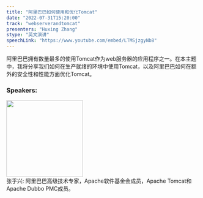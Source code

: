 ```yaml
---
title: "阿里巴巴如何使用和优化Tomcat"
date: "2022-07-31T15:20:00"
track: "webserverandtomcat"
presenters: "Huxing Zhang"
stype: "英文演讲"
speechLink: "https://www.youtube.com/embed/LTMSjzgyNb8"
---
```

阿里巴巴拥有数量最多的使用Tomcat作为web服务器的应用程序之一。在本主题中，我将分享我们如何在生产就绪的环境中使用Tomcat，以及阿里巴巴如何在额外的安全性和性能方面优化Tomcat。
 ### Speakers: 
 <img src="images/speaker/1232.png" width="200" /><br>张乎兴: 阿里巴巴高级技术专家，Apache软件基金会成员，Apache Tomcat和Apache Dubbo PMC成员。

 